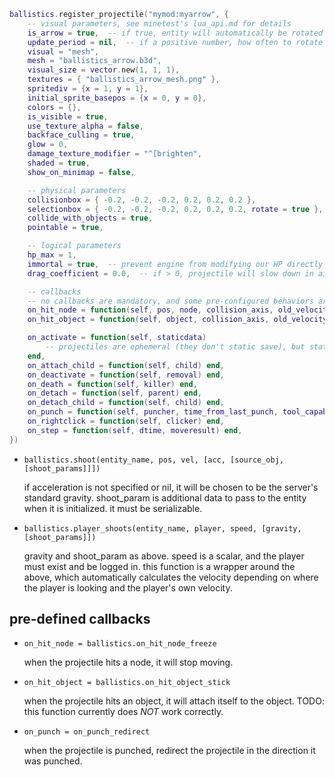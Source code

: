```lua
ballistics.register_projectile("mymod:myarrow", {
    -- visual parameters, see minetest's lua_api.md for details
	is_arrow = true,  -- if true, entity will automatically be rotated depending on its velocity
    update_period = nil,  -- if a positive number, how often to rotate the entity
	visual = "mesh",
	mesh = "ballistics_arrow.b3d",
    visual_size = vector.new(1, 1, 1),
	textures = { "ballistics_arrow_mesh.png" },
    spritediv = {x = 1, y = 1},
    initial_sprite_basepos = {x = 0, y = 0},
    colors = {},
    is_visible = true,
    use_texture_alpha = false,
    backface_culling = true,
    glow = 0,
    damage_texture_modifier = "^[brighten",
    shaded = true,
    show_on_minimap = false,

    -- physical parameters
	collisionbox = { -0.2, -0.2, -0.2, 0.2, 0.2, 0.2 },
	selectionbox = { -0.2, -0.2, -0.2, 0.2, 0.2, 0.2, rotate = true },
    collide_with_objects = true,
    pointable = true,

    -- logical parameters
    hp_max = 1,
    immortal = true,  -- prevent engine from modifying our HP directly
	drag_coefficient = 0.0,  -- if > 0, projectile will slow down in air and slow down a lot in water.

    -- callbacks
    -- no callbacks are mandatory, and some pre-configured behaviors are available for use - see below
    on_hit_node = function(self, pos, node, collision_axis, old_velocity, new_velocity)  end,
    on_hit_object = function(self, object, collision_axis, old_velocity, new_velocity)  end,

    on_activate = function(self, staticdata)
        -- projectiles are ephemeral (they don't static save), but staticdata can be passed on creation
    end,
    on_attach_child = function(self, child) end,
    on_deactivate = function(self, removal) end,
    on_death = function(self, killer) end,
    on_detach = function(self, parent) end,
    on_detach_child = function(self, child) end,
    on_punch = function(self, puncher, time_from_last_punch, tool_capabilities, dir, damage) end,
    on_rightclick = function(self, clicker) end,
    on_step = function(self, dtime, moveresult) end,
})
```

* `ballistics.shoot(entity_name, pos, vel, [acc, [source_obj, [shoot_params]]])`

  if acceleration is not specified or nil, it will be chosen to be the server's standard gravity.
  shoot_param is additional data to pass to the entity when it is initialized. it must be serializable.

* `ballistics.player_shoots(entity_name, player, speed, [gravity, [shoot_params]])`

  gravity and shoot_param as above. speed is a scalar, and the player must exist and be logged in. this function is
  a wrapper around the above, which automatically calculates the velocity depending on where the player is looking
  and the player's own velocity.

## pre-defined callbacks ##

* `on_hit_node = ballistics.on_hit_node_freeze`

  when the projectile hits a node, it will stop moving.

* `on_hit_object = ballistics.on_hit_object_stick`

  when the projectile hits an object, it will attach itself to the object.
  TODO: this function currently does *NOT* work correctly.

* `on_punch = on_punch_redirect`

  when the projectile is punched, redirect the projectile in the direction it was punched.
